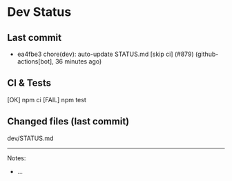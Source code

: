 # Dev Status

## Last commit
- ea4fbe3 chore(dev): auto-update STATUS.md [skip ci] (#879) (github-actions[bot], 36 minutes ago)
## CI & Tests
[OK] npm ci
[FAIL] npm test

## Changed files (last commit)
dev/STATUS.md

---
Notes:
- ...

